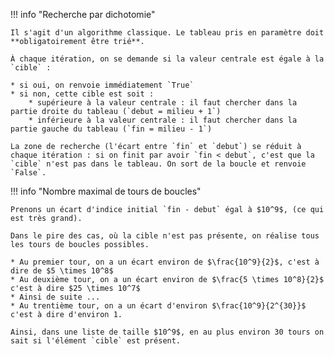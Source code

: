 !!! info "Recherche par dichotomie"

    Il s'agit d'un algorithme classique. Le tableau pris en paramètre doit **obligatoirement être trié**.

    À chaque itération, on se demande si la valeur centrale est égale à la `cible` :

    * si oui, on renvoie immédiatement `True`
    * si non, cette cible est soit :
        * supérieure à la valeur centrale : il faut chercher dans la partie droite du tableau (`debut = milieu + 1`)
        * inférieure à la valeur centrale : il faut chercher dans la partie gauche du tableau (`fin = milieu - 1`)

    La zone de recherche (l'écart entre `fin` et `debut`) se réduit à chaque itération : si on finit par avoir `fin < debut`, c'est que la `cible` n'est pas dans le tableau. On sort de la boucle et renvoie `False`.
    

!!! info "Nombre maximal de tours de boucles"

    Prenons un écart d'indice initial `fin - debut` égal à $10^9$, (ce qui est très grand).

    Dans le pire des cas, où la cible n'est pas présente, on réalise tous les tours de boucles possibles.

    * Au premier tour, on a un écart environ de $\frac{10^9}{2}$, c'est à dire de $5 \times 10^8$
    * Au deuxième tour, on a un écart environ de $\frac{5 \times 10^8}{2}$ c'est à dire $25 \times 10^7$
    * Ainsi de suite ...
    * Au trentième tour, on a un écart d'environ $\frac{10^9}{2^{30}}$ c'est à dire d'environ 1.

    Ainsi, dans une liste de taille $10^9$, en au plus environ 30 tours on sait si l'élément `cible` est présent.
